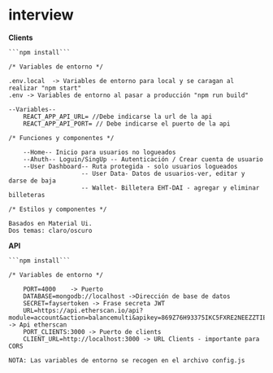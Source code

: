 # interview



**Clients**
    
    ```npm install```

    /* Variables de entorno */

    .env.local  -> Variables de entorno para local y se caragan al realizar "npm start"
    .env -> Variables de entorno al pasar a producción "npm run build"

    --Variables--
        REACT_APP_API_URL= //Debe indicarse la url de la api
        REACT_APP_API_PORT= // Debe indicarse el puerto de la api

    /* Funciones y componentes */

        --Home-- Inicio para usuarios no logueados
        --Ahuth-- Loguin/SingUp -- Autenticación / Crear cuenta de usuario
        --User Dashboard-- Ruta protegida - solo usuarios logueados
                        -- User Data- Datos de usuarios-ver, editar y darse de baja
                        -- Wallet- Billetera EHT-DAI - agregar y eliminar billeteras 

    /* Estilos y componentes */

    Basados en Material Ui. 
    Dos temas: claro/oscuro


**API**

    ```npm install```

    /* Variables de entorno */

        PORT=4000    -> Puerto
        DATABASE=mongodb://localhost ->Dirección de base de datos
        SECRET=faysertoken -> Frase secreta JWT
        URL=https://api.etherscan.io/api?module=account&action=balancemulti&apikey=869Z76H93375IKC5FXRE2NEEZZTIE3GQ6H  -> Api etherscan
        PORT_CLIENTS:3000 -> Puerto de clients
        CLIENT_URL=http://localhost:3000 -> URL Clients - importante para CORS

    NOTA: Las variables de entorno se recogen en el archivo config.js

    
